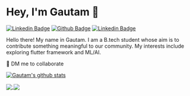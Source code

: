 # Hey, I'm Gautam 👋

[![Linkedin Badge](https://img.shields.io/badge/-Gautam_Goyal-blue?style=flat-square&logo=Linkedin&logoColor=white&link=https://www.linkedin.com/in/jonathangin/)](https://www.linkedin.com/in/gautam-goyal-4440b0192/)
[![Github Badge](https://img.shields.io/badge/-@Gautam&#8208;Goyal-000000?style=flat-square&logo=GitHub&logoColor=white&link=https://github.com/Gautam-Goyal)](https://github.com/Gautam-Goyal)
[![Linkedin Badge](https://img.shields.io/badge/-gautamgoyal6335@gmail.com-FF0000?style=flat-square&logo=gmail&logoColor=white&link=mailto:gautamgoyal6335@gmail.com)](mailto:gautamgoyal6335@gmail.com)

Hello there! My name in Gautam. I am a B.tech student whose aim is to contribute something meaningful to our community. My interests include exploring flutter framework and ML/AI.

🌟 DM me to collaborate <br>

<p>
  <a href=" ">
    <img align="center" src="https://github-readme-stats.vercel.app/api/top-langs/?username=Gautam-Goyal&layout=compact&theme=highcontrast" alt="Gautam's github stats" />
  </a>
</p>

<a href="https://github.com/Gautam-Goyal/Flower-Image-Classifier">
  <img align="center" src="https://github-readme-stats.vercel.app/api/pin/?username=Gautam-Goyal&repo=Flower-Image-Classifier" />
</a>
<a href="https://github.com/Gautam-Goyal/Flask-Image-Classifier">
  <img align="center" src="https://github-readme-stats.vercel.app/api/pin/?username=Gautam-Goyal&repo=Flask-Image-Classifier" />
</a>

<br></br>
